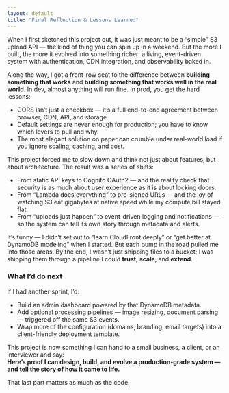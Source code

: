 ```yaml
---
layout: default
title: "Final Reflection & Lessons Learned"
---
```


When I first sketched this project out, it was just meant to be a “simple” S3 upload API — the kind of thing you can spin up in a weekend. But the more I built, the more it evolved into something richer: a living, event-driven system with authentication, CDN integration, and observability baked in.

Along the way, I got a front-row seat to the difference between **building something that works** and **building something that works well in the real world**. In dev, almost anything will run fine. In prod, you get the hard lessons:

- CORS isn’t just a checkbox — it’s a full end-to-end agreement between browser, CDN, API, and storage.  
- Default settings are never enough for production; you have to know which levers to pull and why.  
- The most elegant solution on paper can crumble under real-world load if you ignore scaling, caching, and cost.

This project forced me to slow down and think not just about features, but about architecture. The result was a series of shifts:
- From static API keys to Cognito OAuth2 — and the reality check that security is as much about user experience as it is about locking doors.  
- From “Lambda does everything” to pre-signed URLs — and the joy of watching S3 eat gigabytes at native speed while my compute bill stayed flat.  
- From “uploads just happen” to event-driven logging and notifications — so the system can tell its own story through metadata and alerts.

It’s funny — I didn’t set out to “learn CloudFront deeply” or “get better at DynamoDB modeling” when I started. But each bump in the road pulled me into those areas. By the end, I wasn’t just shipping files to a bucket; I was shipping them through a pipeline I could **trust**, **scale**, and **extend**.

### What I’d do next
If I had another sprint, I’d:
- Build an admin dashboard powered by that DynamoDB metadata.
- Add optional processing pipelines — image resizing, document parsing — triggered off the same S3 events.
- Wrap more of the configuration (domains, branding, email targets) into a client-friendly deployment template.

This project is now something I can hand to a small business, a client, or an interviewer and say:  
**Here’s proof I can design, build, and evolve a production-grade system — and tell the story of how it came to life.**  

That last part matters as much as the code.
